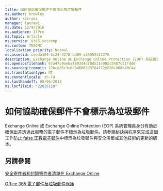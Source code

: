 ```yaml
---
title: 如何協助確保郵件不會標示為垃圾郵件
ms.author: krowley
author: kccross
manager: laurawi
ms.date: 12/9/2016
ms.audience: ITPro
ms.topic: article
ms.service: O365-seccomp
ms.custom: TN2DMC
localization_priority: Normal
ms.assetid: ceeda109-6c24-4270-bd09-a36959417276
description: Exchange Online 或 Exchange Online Protection (EOP) 系統管理員身分有助於確保出差透過此服務的電子郵件不標示為垃圾郵件。請參閱秘訣與程序來完成這個工作防止 false 正數電子郵件中標示為垃圾郵件與安全清單或其他技術的更新的版本。
ms.openlocfilehash: 67a47b9aebaf893d4a70d521e085d3487c51fddd
ms.sourcegitcommit: 22bca85c3c6d946083d3784f72e886c068d49f4a
ms.translationtype: MT
ms.contentlocale: zh-TW
ms.lasthandoff: 08/06/2018
ms.locfileid: "22026110"
---
```

# <a name="how-to-help-ensure-that-a-message-isnt-marked-as-spam"></a>如何協助確保郵件不會標示為垃圾郵件

Exchange Online 或 Exchange Online Protection (EOP) 系統管理員身分有助於確保出差透過此服務的電子郵件不標示為垃圾郵件。請參閱秘訣與程序來完成這個工作[防止 false 正數電子郵件](https://go.microsoft.com/fwlink/p/?LinkID=534224)中標示為垃圾郵件與安全清單或其他技術的更新的版本。 
  
## <a name="see-also"></a>另請參閱

[安全寄件者和封鎖寄件者清單在 Exchange Online](safe-sender-and-blocked-sender-lists-faq.md)

[Office 365 電子郵件反垃圾郵件保護](https://support.office.com/en-US/article/Office-365-Email-Anti-Spam-Protection-6a601501-a6a8-4559-b2e7-56b59c96a586)

